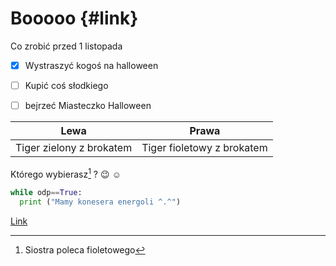# Booooo {#link} 
Co zrobić przed 1 listopada
- [x] Wystraszyć kogoś na halloween
- [ ] Kupić coś słodkiego
- [ ] bejrzeć Miasteczko Halloween


|Lewa|Prawa|
|:---:|:---:|
|Tiger zielony z brokatem|Tiger fioletowy z brokatem|</br>

Którego wybierasz[^1] ? :wink: :relaxed:

```py
while odp==True:
  print ("Mamy konesera energoli ^.^")
```
[Link](#link) </br>

[^1]: Siostra poleca fioletowego
